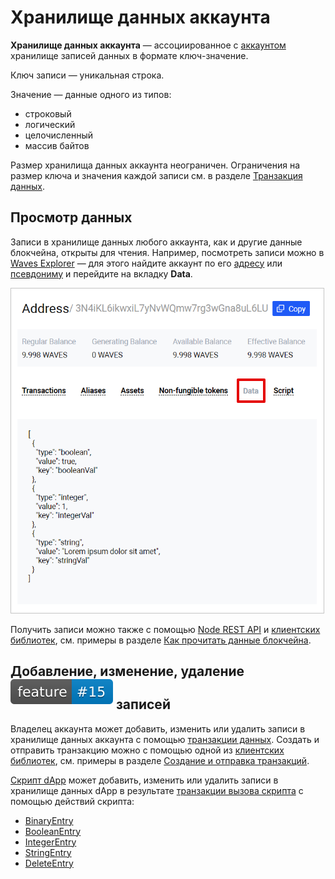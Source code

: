 # Хранилище данных аккаунта

**Хранилище данных аккаунта** — ассоциированное с [аккаунтом](/ru/blockchain/account/) хранилище записей данных в формате ключ-значение.

Ключ записи — уникальная строка.

Значение — данные одного из типов:

* строковый
* логический
* целочисленный
* массив байтов

Размер хранилища данных аккаунта неограничен. Ограничения на размер ключа и значения каждой записи см. в разделе [Транзакция данных](/ru/blockchain/transaction-type/data-transaction).

## Просмотр данных

Записи в хранилище данных любого аккаунта, как и другие данные блокчейна, открыты для чтения. Например, посмотреть записи можно в [Waves Explorer](https://wavesexplorer.com) — для этого найдите аккаунт по его [адресу](/ru/blockchain/account/address) или [псевдониму](/ru/blockchain/account/alias) и перейдите на вкладку **Data**. 

![](./_assets/data-storage-explorer.png)

Получить записи можно также с помощью [Node REST API](/ru/waves-node/node-api/) и [клиентских библиотек](/ru/building-apps/waves-api-and-sdk/client-libraries/), см. примеры в разделе [Как прочитать данные блокчейна](/ru/building-apps/how-to/basic/retrieve).

## Добавление, изменение, удаление<sup><img src="./_assets/feature15.svg"></sup> записей

Владелец аккаунта может добавить, изменить или удалить записи в хранилище данных аккаунта с помощью [транзакции данных](/ru/blockchain/transaction-type/data-transaction). Создать и отправить транзакцию можно с помощью одной из [клиентских библиотек](/ru/building-apps/waves-api-and-sdk/client-libraries/), см. примеры в разделе [Создание и отправка транзакций](/ru/building-apps/how-to/basic/transaction).

[Скрипт dApp](/ru/blockchain/account/dapp) может добавить, изменить или удалить записи в хранилище данных dApp в результате [транзакции вызова скрипта](/ru/blockchain/transaction-type/invoke-script-transaction) с помощью действий скрипта:
* [BinaryEntry](/ru/ride/structures/script-actions/binary-entry)
* [BooleanEntry](/ru/ride/structures/script-actions/boolean-entry)
* [IntegerEntry](/ru/ride/structures/script-actions/int-entry)
* [StringEntry](/ru/ride/structures/script-actions/string-entry)
* [DeleteEntry](/ru/ride/structures/script-actions/delete-entry)
